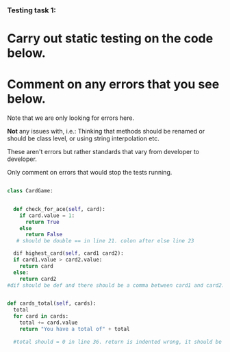 ### Testing task 1:

# Carry out static testing on the code below.
# Comment on any errors that you see below.

Note that we are only looking for errors here.

**Not** any issues with, i.e.: 
Thinking that methods should be renamed or should be class level, or using string interpolation etc. 

These aren't errors but rather standards that vary from developer to developer. 

Only comment on errors that would stop the tests running.

```python

class CardGame:


  def check_for_ace(self, card):
    if card.value = 1:
      return True
    else
      return False
   # should be double == in line 21. colon after else line 23

  dif highest_card(self, card1 card2):
  if card1.value > card2.value:
    return card
  else:
    return card2
#dif should be def and there should be a comma between card1 and card2. the function body should be indented. first return says card but should say card1  


def cards_total(self, cards):
  total 
  for card in cards:
    total += card.value
    return "You have a total of" + total
  
  #total should = 0 in line 36. return is indented wrong, it should be after the for loop not in it. the whole function is indented wrong making it sit outside the class
```

